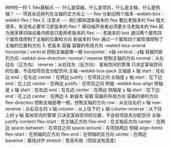 ###捋一捋
	1. flex基础点
		--- 什么是容器，什么是项目，什么是主轴，什么是侧轴？
		--- 项目永远排列在主轴的正方向上
		--- flex 分新旧两个版本
			-webkit-box
			-webkit-flex / flex
	2. 注意点
		--- 我们都知道新版本的 flex 要比老版本的 flex 强大很多，有没有必要学习老版本的 flex？
			移动端开发者必须要关注老版本的 flex
				因为很多移动端设备内核低只能用老版本的 flex
		--- 老版本的 box 通过两个属性四个属性值控制了主轴的位置和方向
			新版本的 flex 通过一个属性四个属性值控制了主轴的位置和方向
	3. 老版本
		容器
			容器的布局方向
				-webkit-box-oriend: horizontal / vertical
				控制主轴是哪一根
					horizontal：x轴
					vertical：y轴
			容器的排列方向
				-webkit-box-direction: normal / reverse
				控制主轴的方向
					normal：从左往右（正方向）
					reverse：从右往左（反方向）
			富裕空间的管理
				只决定富裕空间的位置，不会给项目去分配空间
				主轴
					-webkit-box-pack
						主轴是 x 轴
							start：在右边
							end：在左边
							center：在两边
							justify：在项目之间
						主轴是 y 轴
							start：在下边
							end：在上边
							center：在两边
							justify：在项目之间
				侧轴
					-webkit-box-align
						侧轴是 x 轴
							start：在右边
							end：在左边
							center：在两边
						侧轴是 y 轴
							start：在下边
							end：在上边
							center：在两边
	4. 新版本
		容器
			容器的布局方向
			容器的排列方向
				flex-direction
					控制主轴是哪一根，控制主轴的方向
					row：从左往右的 x 轴
					row-reverse：从右往左的 x 轴
					column：从上往下的 y 轴
					column-reverse：从下往上的 y 轴
			富裕空间的管理
				只决定富裕空间的位置，不会给项目去分配空间
				主轴
					justify-content
						flex-start：在主轴正方向
						flex-end：在主轴反方向
						center：在两边
						space-between：在项目之间
						space-around：在项目两边
				侧轴
					align-items
						flex-start：在侧轴的正方向
						flex-end：在侧轴的反方向
						center：在两边
						baseline：基线对齐
						stretch：登高布局（项目没有高度）